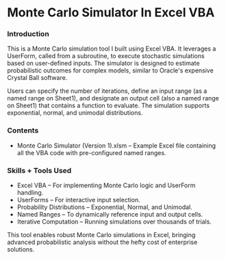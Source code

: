 # Monte Carlo Simulator In Excel VBA

### Introduction

This is a Monte Carlo simulation tool I built using Excel VBA. It leverages a UserForm, called from a subroutine, to execute stochastic simulations based on user-defined inputs. The simulator is designed to estimate probabilistic outcomes for complex models, similar to Oracle's expensive Crystal Ball software.

Users can specify the number of iterations, define an input range (as a named range on Sheet1), and designate an output cell (also a named range on Sheet1) that contains a function to evaluate. The simulation supports exponential, normal, and unimodal distributions.

### Contents

- Monte Carlo Simulator (Version 1).xlsm – Example Excel file containing all the VBA code with pre-configured named ranges.

### Skills + Tools Used

- Excel VBA – For implementing Monte Carlo logic and UserForm handling.
- UserForms – For interactive input selection.
- Probability Distributions – Exponential, Normal, and Unimodal.
- Named Ranges – To dynamically reference input and output cells.
- Iterative Computation – Running simulations over thousands of trials.

This tool enables robust Monte Carlo simulations in Excel, bringing advanced probabilistic analysis without the hefty cost of enterprise solutions.
